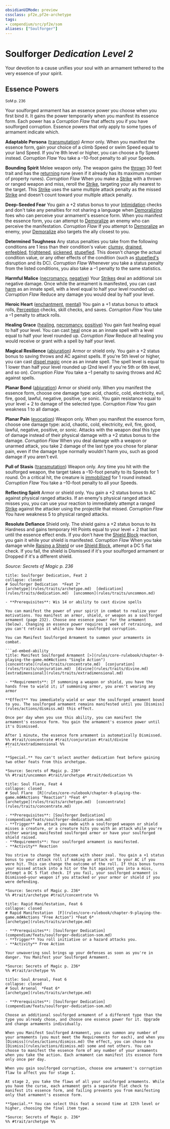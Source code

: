 ```yaml
---
obsidianUIMode: preview
cssclass: pf2e,pf2e-archetype
tags:
- compendium/src/pf2e/som
aliases: ["Soulforger"]
---
```

# Soulforger *Dedication Level 2*  

Your devotion to a cause unifies your soul with an armament tethered to the very essence of your spirit.

## Essence Powers
<sup>SoM p. 236</sup>

Your soulforged armament has an essence power you choose when you first bind it. It gains the power temporarily when you manifest its essence form. Each power has a _Corruption Flaw_ that affects you if you have soulforged corruption. Essence powers that only apply to some types of armament indicate which.

**Adaptable Persona** ([transmutation](rules/traits/transmutation.md)) Armor only. When you manifest the essence form, gain your choice of a climb Speed or swim Speed equal to your land Speed. If you're 8th level or higher, you can choose a fly Speed instead. _Corruption Flaw_ You take a –10-foot penalty to all your Speeds.

**Bounding Spirit** Melee weapon only. The weapon gains the [thrown](rules/traits/thrown.md) 30 feet trait and has the [returning](compendium/equipment/items/returning.md) rune (even if it already has its maximum number of property runes). _Corruption Flaw_ When you make a [Strike](rules/actions/strike.md) with a thrown or ranged weapon and miss, reroll the [Strike](rules/actions/strike.md), targeting your ally nearest to the target. This [Strike](rules/actions/strike.md) uses the same multiple attack penalty as the missed [Strike](rules/actions/strike.md) and doesn't count toward your multiple attack penalty.

**Deep-Seeded Fear** You gain a +2 status bonus to your [Intimidation](compendium/skills.md#Intimidation) checks and don't take any penalties for not sharing a language when [Demoralizing](rules/actions/demoralize.md) foes who can perceive your armament's essence form. When you manifest the essence form, you can attempt to [Demoralize](rules/actions/demoralize.md) an enemy who can perceive the manifestation. _Corruption Flaw_ If you attempt to [Demoralize](rules/actions/demoralize.md) an enemy, your [Demoralize](rules/actions/demoralize.md) also targets the ally closest to you.

**Determined Toughness** Any status penalties you take from the following conditions are 1 less than their condition's value: [clumsy](rules/conditions.md#Clumsy), [drained](rules/conditions.md#Drained), [enfeebled](rules/conditions.md#Enfeebled), [frightened](rules/conditions.md#Frightened), [sickened](rules/conditions.md#Sickened), [stupefied](rules/conditions.md#Stupefied). This doesn't change the actual condition value, or any other effects of the condition (such as [stupefied's](rules/conditions.md#Stupefied) disruption and its DC). _Corruption Flaw_ Whenever you take a status penalty from the listed conditions, you also take a –1 penalty to the same statistics.

**Harmful Malice** ([necromancy](rules/traits/necromancy.md), [negative](rules/traits/negative.md)) Your [Strikes](rules/actions/strike.md) deal an additional `1d4` negative damage. Once while the armament is manifested, you can cast [harm](compendium/spells/harm.md) as an innate spell, with a level equal to half your level rounded up. _Corruption Flaw_ Reduce any damage you would deal by half your level.

**Heroic Heart** ([enchantment](rules/traits/enchantment.md), [mental](rules/traits/mental.md)) You gain a +1 status bonus to attack rolls, [Perception](compendium/skills.md#Perception) checks, skill checks, and saves. _Corruption Flaw_ You take a –1 penalty to attack rolls.

**Healing Grace** ([healing](rules/traits/healing.md), [necromancy](rules/traits/necromancy.md), [positive](rules/traits/positive.md)) You gain fast healing equal to half your level. You can cast [heal](compendium/spells/heal.md) once as an innate spell with a level equal to half your level rounded up. _Corruption Flaw_ Reduce all healing you would receive or grant with a spell by half your level.

**Magical Resilience** ([abjuration](rules/traits/abjuration.md)) Armor or shield only. You gain a +2 status bonus to saving throws and AC against spells. If you're 5th level or higher, you can cast [dispel magic](compendium/spells/dispel-magic.md) once as an innate spell. The spell level is equal to 1 lower than half your level rounded up (2nd level if you're 5th or 6th level, and so on). _Corruption Flaw_ You take a –1 penalty to saving throws and AC against spells.

**Planar Bond** ([abjuration](rules/traits/abjuration.md)) Armor or shield only. When you manifest the essence form, choose one damage type: acid, chaotic, cold, electricity, evil, fire, good, lawful, negative, positive, or sonic. You gain resistance equal to your level + 2 to damage of the selected type. _Corruption Flaw_ You gain weakness 1 to all damage.

**Planar Pain** ([evocation](rules/traits/evocation.md)) Weapon only. When you manifest the essence form, choose one damage type: acid, chaotic, cold, electricity, evil, fire, good, lawful, negative, positive, or sonic. Attacks with the weapon deal this type of damage instead of their physical damage with a +2 status bonus to the damage. _Corruption Flaw_ When you deal damage with a weapon or unarmed attack, you take 2 damage of the last type you chose for planar pain, even if the damage type normally wouldn't harm you, such as good damage if you aren't evil.

**Pull of Stasis** ([transmutation](rules/traits/transmutation.md)) Weapon only. Any time you hit with the soulforged weapon, the target takes a –10-foot penalty to its Speeds for 1 round. On a critical hit, the creature is [immobilized](rules/conditions.md#Immobilized) for 1 round instead. _Corruption Flaw_ You take a –10-foot penalty to all your Speeds.

**Reflecting Spirit** Armor or shield only. You gain a +2 status bonus to AC against physical ranged attacks. If an enemy's physical ranged attack misses you, you can use your reaction to immediately attempt a ranged [Strike](rules/actions/strike.md) against the attacker using the projectile that missed. _Corruption Flaw_ You have weakness 5 to physical ranged attacks.

**Resolute Defiance** Shield only. The shield gains a +2 status bonus to its Hardness and gains temporary Hit Points equal to your level + 2 that last until the essence effect ends. If you don't have the [Shield Block](compendium/feats/shield-block.md) reaction, you gain it while your shield is manifested. _Corruption Flaw_ When you take damage while [Raising a Shield](rules/actions/raise-a-shield.md) or use [Shield Block](compendium/feats/shield-block.md), attempt a DC 5 flat check. If you fail, the shield is Dismissed if it's your soulforged armament or Dropped if it's a different shield.

*Source: Secrets of Magic p. 236*

````ad-embed-feat
title: Soulforger Dedication, Feat 2
collapse: closed
# Soulforger Dedication  *Feat 2*  
[archetype](rules/traits/archetype.md)  [dedication](rules/traits/dedication.md)  [uncommon](rules/traits/uncommon.md)  

- **Prerequisites**: Wis 14 or ability to cast divine spells

You can manifest the power of your spirit in combat to realize your motivations. You manifest an armor, shield, or weapon as a soulforged armament (page 232). Choose one essence power for the armament (below). Changing an essence power requires 1 week of retraining, and you can't retrain it while you have soulforged corruption.

You can Manifest Soulforged Armament to summon your armaments in combat.

```ad-embed-ability
title: Manifest Soulforged Armament [>](rules/core-rulebook/chapter-9-playing-the-game.md#Actions "Single Action")
[concentrate](rules/traits/concentrate.md)  [conjuration](rules/traits/conjuration.md)  [divine](rules/traits/divine.md)  [extradimensional](rules/traits/extradimensional.md)  

- **Requirements**: If summoning a weapon or shield, you have the hands free to wield it; if summoning armor, you aren't wearing any armor

**Effect** You immediately wield or wear the soulforged armament bound to you. The soulforged armament remains manifested until you [Dismiss](rules/actions/dismiss.md) this effect.

Once per day when you use this ability, you can manifest the armament's essence form. You gain the armament's essence power until it's Dismissed.

After 1 minute, the essence form armament is automatically Dismissed.  
%% #trait/concentrate #trait/conjuration #trait/divine #trait/extradimensional %%
```

**Special.** You can't select another dedication feat before gaining two other feats from this archetype.

*Source: Secrets of Magic p. 236*  
%% #trait/uncommon #trait/archetype #trait/dedication %%
````  

```ad-embed-feat
title: Soul Flare, Feat 4
collapse: closed
# Soul Flare  [R](rules/core-rulebook/chapter-9-playing-the-game.md#Actions "Reaction") *Feat 4*  
[archetype](rules/traits/archetype.md)  [concentrate](rules/traits/concentrate.md)  

- **Prerequisites**: [Soulforger Dedication](compendium/feats/soulforger-dedication-som.md)
- **Trigger** An attack you made with a soulforged weapon or shield misses a creature, or a creature hits you with an attack while you're either wearing manifested soulforged armor or have your soulforged shield raised.
- **Requirements**: Your soulforged armament is manifested.
- **Activity** Reaction

You strive to change the outcome with sheer zeal. You gain a +1 status bonus to your attack roll if making an attack or to your AC if you were hit. This can change the outcome of the roll. If this bonus turns your missed attack into a hit or the hit against you into a miss, attempt a DC 5 flat check. If you fail, your soulforged armament is Dismissed—your weapon if you attacked or your armor or shield if you were defending.

*Source: Secrets of Magic p. 236*  
%% #trait/archetype #trait/concentrate %%
```  

```ad-embed-feat
title: Rapid Manifestation, Feat 6
collapse: closed
# Rapid Manifestation  [F](rules/core-rulebook/chapter-9-playing-the-game.md#Actions "Free Action") *Feat 6*  
[archetype](rules/traits/archetype.md)  

- **Prerequisites**: [Soulforger Dedication](compendium/feats/soulforger-dedication-som.md)
- **Trigger** You roll initiative or a hazard attacks you.
- **Activity** Free Action

Your unwavering soul brings up your defenses as soon as you're in danger. You Manifest your Soulforged Armament.

*Source: Secrets of Magic p. 236*  
%% #trait/archetype %%
```  

```ad-embed-feat
title: Soul Arsenal, Feat 6
collapse: closed
# Soul Arsenal  *Feat 6*  
[archetype](rules/traits/archetype.md)  

- **Prerequisites**: [Soulforger Dedication](compendium/feats/soulforger-dedication-som.md)

Choose an additional soulforged armament of a different type than the type you already chose, and choose one essence power for it. Upgrade and change armaments individually.

When you Manifest Soulforged Armament, you can summon any number of your armaments (you must meet the Requirements for each), and when you [Dismiss](rules/actions/dismiss.md) the effect, you can choose to [Dismiss](rules/actions/dismiss.md) some and not others. You can choose to manifest the essence form of any number of your armaments when you take the action. Each armament can manifest its essence form only once per day.

When you gain soulforged corruption, choose one armament's corruption flaw to affect you for stage 1.

At stage 2, you take the flaws of all your soulforged armaments. While you have the curse, each armament gets a separate flat check to manifest its essence form, and failing prevents you from manifesting only that armament's essence form.

**Special.** You can select this feat a second time at 12th level or higher, choosing the final item type.

*Source: Secrets of Magic p. 236*  
%% #trait/archetype %%
```
